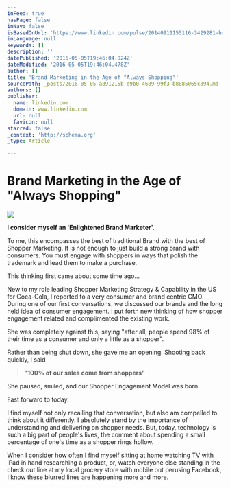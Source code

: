 ```yaml
---
inFeed: true
hasPage: false
inNav: false
isBasedOnUrl: 'https://www.linkedin.com/pulse/20140911155116-3429281-how-to-become-an-enlightened-brand-marketer-in-the-age-of-always-shopping?trk=mp-author-card'
inLanguage: null
keywords: []
description: ''
datePublished: '2016-05-05T19:46:04.824Z'
dateModified: '2016-05-05T19:46:04.478Z'
author: []
title: 'Brand Marketing in the Age of "Always Shopping"'
sourcePath: _posts/2016-05-05-a891215b-d9b0-4689-99f3-b8885065c894.md
authors: []
publisher:
  name: linkedin.com
  domain: www.linkedin.com
  url: null
  favicon: null
starred: false
_context: 'http://schema.org'
_type: Article

---
```

# Brand Marketing in the Age of "Always Shopping"
![](https://media.licdn.com/mpr/mpr/shrinknp_800_800/p/7/005/086/156/225edce.jpg)

**I consider myself an 'Enlightened Brand Marketer'.**

To me, this encompasses the best of traditional Brand with the best of Shopper Marketing. It is not enough to just build a strong brand with consumers. You must engage with shoppers in ways that polish the trademark and lead them to make a purchase.

This thinking first came about some time ago...

New to my role leading Shopper Marketing Strategy & Capability in the US for Coca-Cola, I reported to a very consumer and brand centric CMO. During one of our first conversations, we discussed our brands and the long held idea of consumer engagement. I put forth new thinking of how shopper engagement related and complimented the existing work.

She was completely against this, saying "after all, people spend 98% of their time as a consumer and only a little as a shopper".

Rather than being shut down, she gave me an opening. Shooting back quickly, I said

> **"100% of our sales come from shoppers"**

She paused, smiled, and our Shopper Engagement Model was born.

Fast forward to today.

I find myself not only recalling that conversation, but also am compelled to think about it differently. I absolutely stand by the importance of understanding and delivering on shopper needs. But, today, technology is such a big part of people's lives, the comment about spending a small percentage of one's time as a shopper rings hollow.

When I consider how often I find myself sitting at home watching TV with iPad in hand researching a product, or, watch everyone else standing in the check out line at my local grocery store with mobile out perusing Facebook, I know these blurred lines are happening more and more.